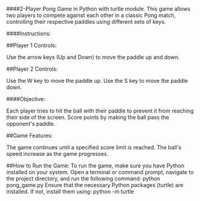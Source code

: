 ####2-Player Pong Game in Python with turtle module.
This game allows two players to compete against each other in a classic Pong match, 
controlling their respective paddles using different sets of keys.

####Instructions:

##Player 1 Controls:

Use the arrow keys (Up and Down) to move the paddle up and down.

##Player 2 Controls:

Use the W key to move the paddle up.
Use the S key to move the paddle down.

####Objective:

Each player tries to hit the ball with their paddle to prevent it from reaching their side of the screen.
Score points by making the ball pass the opponent's paddle.

##Game Features:

The game continues until a specified score limit is reached.
The ball's speed increase as the game progresses.

##How to Run the Game:
To run the game, make sure you have Python installed on your system. Open a terminal or command prompt, navigate to the project directory, and run the following command:
python pong_game.py
Ensure that the necessary Python packages (turtle) are installed. If not, install them using:
python -m turtle
